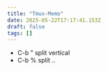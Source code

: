 ```yaml
---
title: "Tmux-Memo"
date: 2025-05-22T17:17:41.153Z
draft: false
tags: []
---
```


- C-b " split vertical
- C-b % split ..